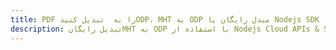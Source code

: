 ---title: PDF را به  تبدیل کنیدODP، MHT به ODP مبدل رایگان یا Nodejs SDKdescription: تبدیل رایگانMHT به ODP با استفاده از Nodejs Cloud APIs & SDK همچنین اسناد PDF را در Cloud ایجاد، ویرایش و رندر کنید.---